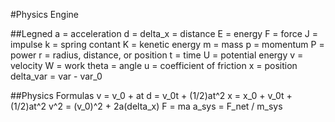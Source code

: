 #Physics Engine

##Legned
a = acceleration
d = delta_x = distance
E = energy
F = force
J = impulse
k = spring contant
K = kenetic energy
m = mass
p = momentum
P = power
r = radius, distance, or position
t = time
U = potential energy
v = velocity
W = work
theta = angle
u = coefficient of friction
x = position
delta_var = var - var_0

##Physics Formulas
v = v_0 + at
d = v_0t + (1/2)at^2
x = x_0 + v_0t + (1/2)at^2
v^2 = (v_0)^2 + 2a(delta_x)
F = ma
a_sys = F_net / m_sys